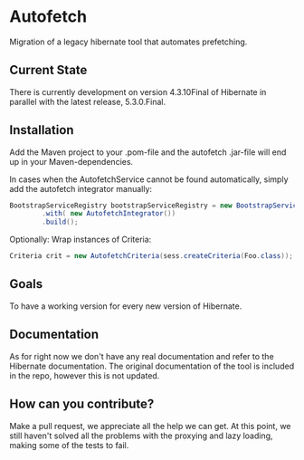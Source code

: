 # Autofetch
Migration of a legacy hibernate tool that automates prefetching.

## Current State
There is currently development on version 4.3.10Final of Hibernate in parallel with the latest release, 5.3.0.Final.

## Installation
Add the Maven project to your .pom-file and the autofetch .jar-file will end up in your Maven-dependencies. 

In cases when the AutofetchService cannot be found automatically, simply add the autofetch integrator manually:
```java
BootstrapServiceRegistry bootstrapServiceRegistry = new BootstrapServiceRegistryBuilder()
        .with( new AutofetchIntegrator())
        .build();
```
Optionally: Wrap instances of Criteria:
```java
Criteria crit = new AutofetchCriteria(sess.createCriteria(Foo.class));
```
## Goals
To have a working version for every new version of Hibernate.
## Documentation
As for right now we don't have any real documentation and refer to the Hibernate documentation.
The original documentation of the tool is included in the repo, however this is not updated. 

## How can you contribute?
Make a pull request, we appreciate all the help we can get. At this point, we still haven't solved all the problems with the proxying and lazy loading, making some
of the tests to fail.